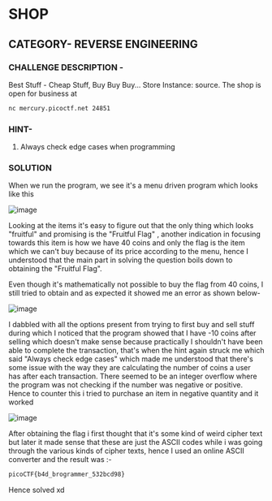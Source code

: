 # SHOP

## CATEGORY- REVERSE ENGINEERING

### CHALLENGE DESCRIPTION -
Best Stuff - Cheap Stuff, Buy Buy Buy... Store Instance: source. 
The shop is open for business at
```bash
nc mercury.picoctf.net 24851
```

### HINT-
1. Always check edge cases when programming

### SOLUTION

When we run the program, we see it's a menu driven program which looks like this



![image](https://github.com/user-attachments/assets/5bccac70-6ba2-4975-ac83-d510efb168a1)

Looking at the items it's easy to figure out that the only thing which looks "fruitful" and promising is the "Fruitful Flag" , another indication in focusing towards this item is how we have 40 coins
and only the flag is the item which we can't buy because of its price according to the menu, hence I understood that the main part in solving the question boils down to obtaining the "Fruitful Flag".

Even though it's mathematically not possible to buy the flag from 40 coins, I still tried to obtain and as expected it showed me an error as shown below-



![image](https://github.com/user-attachments/assets/1c957b70-50a0-4d58-b80d-973674df1a11)

I dabbled with all the options present from trying to first buy  and sell stuff during which I noticed that the program showed that I have -10 coins after selling which doesn't make sense because practically I 
shouldn't have been able to complete the transaction, that's when the hint again struck me which said "Always check edge cases" which made me understood that there's some issue with the way they are calculating
the number of coins a user has after each transaction. There seemed to be an integer overflow where the program was not checking if the number was negative or positive. Hence to counter this i tried to purchase 
an item in negative quantity and it worked




![image](https://github.com/user-attachments/assets/8420f6ab-548b-480a-bb84-17b16613986f)



After obtaining the flag i first thought that it's some kind of weird cipher text but later it made sense that these are just the ASCII codes while i was going through the various kinds of cipher texts, hence 
I used an online ASCII converter and the result was :-

```bash
picoCTF{b4d_brogrammer_532bcd98}
```


Hence solved xd

